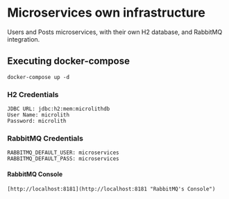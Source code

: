 # Microservices own infrastructure

Users and Posts microservices, with their own H2 database, and RabbitMQ integration.

## Executing docker-compose

```
docker-compose up -d
```

### H2 Credentials
```
JDBC URL: jdbc:h2:mem:microlithdb
User Name: microlith
Password: microlith
```

### RabbitMQ Credentials
```
RABBITMQ_DEFAULT_USER: microservices
RABBITMQ_DEFAULT_PASS: microservices
```

#### RabbitMQ Console
```
[http://localhost:8181](http://localhost:8181 "RabbitMQ's Console")
```
